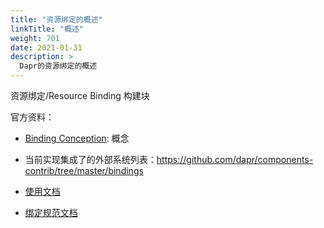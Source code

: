 ```yaml
---
title: "资源绑定的概述"
linkTitle: "概述"
weight: 701
date: 2021-01-31
description: >
  Dapr的资源绑定的概述
---
```




资源绑定/Resource Binding 构建块

官方资料：

- [Binding Conception](https://github.com/dapr/docs/blob/master/concepts/bindings/README.md): 概念

- 当前实现集成了的外部系统列表：https://github.com/dapr/components-contrib/tree/master/bindings
- [使用文档](https://github.com/dapr/docs/tree/master/howto#bindings-and-triggers)
- [绑定规范文档](https://github.com/dapr/docs/tree/master/concepts/bindings/specs)



